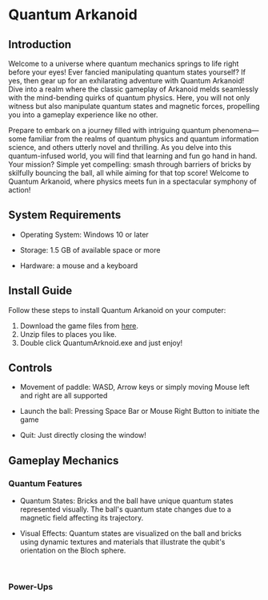# Quantum Arkanoid

## Introduction

Welcome to a universe where quantum mechanics springs to life right before your eyes! Ever fancied manipulating quantum states yourself? If yes, then gear up for an exhilarating adventure with Quantum Arkanoid! Dive into a realm where the classic gameplay of Arkanoid melds seamlessly with the mind-bending quirks of quantum physics. Here, you will not only witness but also manipulate quantum states and magnetic forces, propelling you into a gameplay experience like no other. 

Prepare to embark on a journey filled with intriguing quantum phenomena—some familiar from the realms of quantum physics and quantum information science, and others utterly novel and thrilling. As you delve into this quantum-infused world, you will find that learning and fun go hand in hand. Your mission? Simple yet compelling: smash through barriers of bricks by skilfully bouncing the ball, all while aiming for that top score! Welcome to Quantum Arkanoid, where physics meets fun in a spectacular symphony of action!  



## System Requirements

- Operating System: Windows 10 or later 


- Storage: 1.5 GB of available space or more 


- Hardware: a mouse and a keyboard 



## Install Guide

Follow these steps to install Quantum Arkanoid on your computer: 

1. Download the game files from [here](https://drive.google.com/file/d/1zT3EM_Z-QN7sBUAOtlUgAKl6VsyAs88h/view?usp=drive_link). 
2. Unzip files to places you like. 
3. Double click QuantumArknoid.exe and just enjoy! 


## Controls

- Movement of paddle: WASD, Arrow keys or simply moving Mouse left and right are all supported 


- Launch the ball: Pressing Space Bar or Mouse Right Button to initiate the game 


- Quit: Just directly closing the window! 

## Gameplay Mechanics

### Quantum Features

- Quantum States: Bricks and the ball have unique quantum states represented visually. The ball's quantum state changes due to a magnetic field affecting its trajectory. 


- Visual Effects: Quantum states are visualized on the ball and bricks using dynamic textures and materials that illustrate the qubit's orientation on the Bloch sphere. 

  ​

### Power-Ups

